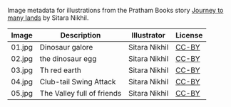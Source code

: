Image metadata for illustrations from the Pratham Books story [Journey to many lands](https://storyweaver.org.in/stories/4631-journey-to-many-lands) by Sitara Nikhil.

Image | Description | Illustrator | License
----- | ----------- | ----------- | -------
01.jpg | Dinosaur galore | Sitara Nikhil | [CC-BY](https://creativecommons.org/licenses/by/4.0/)
02.jpg | the dinosaur egg | Sitara Nikhil | [CC-BY](https://creativecommons.org/licenses/by/4.0/)
03.jpg | Th red earth | Sitara Nikhil | [CC-BY](https://creativecommons.org/licenses/by/4.0/)
04.jpg | Club-tail Swing Attack | Sitara Nikhil | [CC-BY](https://creativecommons.org/licenses/by/4.0/)
05.jpg | The Valley full of friends | Sitara Nikhil | [CC-BY](https://creativecommons.org/licenses/by/4.0/)

